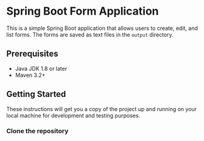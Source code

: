 # Spring Boot Form Application

This is a simple Spring Boot application that allows users to create, edit, and list forms. The forms are saved as text files in the `output` directory.

## Prerequisites

- Java JDK 1.8 or later
- Maven 3.2+

## Getting Started

These instructions will get you a copy of the project up and running on your local machine for development and testing purposes.

### Clone the repository
